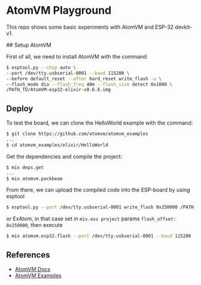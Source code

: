# AtomVM Playground

This repo shows some basic experiments with AtomVM and ESP-32 devkit-v1.


## Setup AtomVM

First of all, we need to install AtomVM with the command:

```bash
$ esptool.py --chip auto \
--port /dev/tty.usbserial-0001 --baud 115200 \
--before default_reset --after hard_reset write_flash -u \
--flash_mode dio --flash_freq 40m --flash_size detect 0x1000 \
/PATH_TO/AtomVM-esp32-elixir-v0.6.6.img
```

## Deploy

To test the board, we can clone the HelloWorld example with the command: 

```bash
$ git clone https://github.com/atomvm/atomvm_examples
...
$ cd atomvm_examples/elixir/HelloWorld
```

Get the dependencies and compile the project:

```bash
$ mix deps.get
... 
$ mix atomvm.packbeam
```

From there, we can upload the compiled code into the ESP-board by using esptool 

```bash
$ esptool.py --port /dev/tty.usbserial-0001 write_flash 0x250000 /PATH_TO/HelloWorld.avm
```

or ExAtom, in that case set in `mix.exs project` params `flash_offset: 0x250000`, then execute

```bash
$ mix atomvm.esp32.flash --port /dev/tty.usbserial-0001 --baud 115200
```

## References 

- [AtomVM Docs](https://doc.atomvm.org/)
- [AtomVM Examples](https://github.com/atomvm/atomvm_examples)
